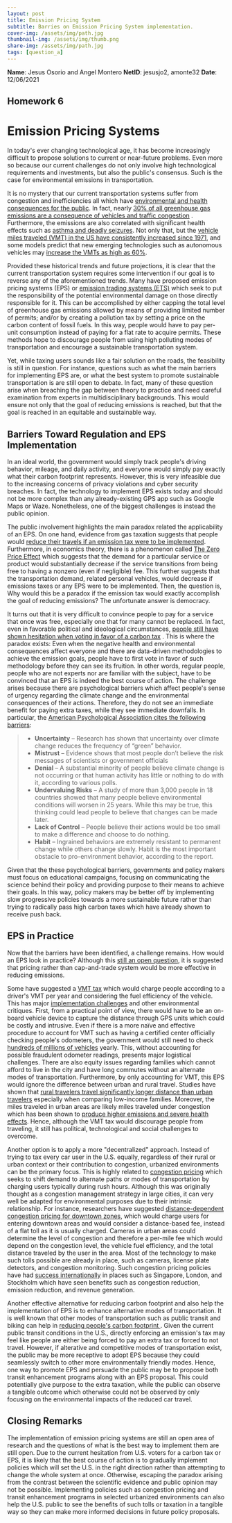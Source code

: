 ```yaml
---
layout: post
title: Emission Pricing System
subtitle: Barries on Emission Pricing System implementation.
cover-img: /assets/img/path.jpg
thumbnail-img: /assets/img/thumb.png
share-img: /assets/img/path.jpg
tags: [question_a]
---
```


**Name**: Jesus Osorio and Angel Montero
**NetID**: jesusjo2, amonte32
**Date**: 12/06/2021

Homework 6
---

# Emission Pricing Systems

In today's ever changing technological age, it has become increasingly difficult to propose solutions to current or near-future problems. Even more so because our current challenges do not only involve high technological requirements and investments, but also the public's consensus. Such is the case for environmental emissions in transportation. 

It is no mystery that our current transportation systems suffer from congestion and inefficiencies all which have [environmental and health consequences for the public](https://www.epa.gov/mobile-source-pollution/research-health-effects-exposure-risk-mobile-source-pollution). In fact,  nearly [30% of all greenhouse gas emissions are a consequence of vehicles and traffic congestion](https://www.epa.gov/ghgemissions/sources-greenhouse-gas-emissions) . Furthermore, the emissions are also correlated with significant health effects such as [asthma and deadly seizures](https://e360.yale.edu/digest/vehicle-pollution-causes-4-million-new-child-asthma-cases-every-year). Not only that, but the [vehicle miles traveled (VMT) in the US have consistently increased since 1971](https://afdc.energy.gov/data/10315), and some models predict that new emerging technologies such as autonomous vehicles may [increase the VMTs as high as 60%](https://www.fehrandpeers.com/autonomous-vehicle-research/). 

Provided these historical trends and future projections, it is clear that the current transportation system requires some intervention if our goal is to reverse any of the aforementioned trends. Many have proposed emission pricing systems (EPS) or [emission trading systems (ETS)](https://www.worldbank.org/en/programs/pricing-carbon) which seek to put the responsibility of the potential environmental damage on those directly responsible for it. This can be accomplished by either capping the total level of greenhouse gas emissions allowed by means of providing limited number of permits; and/or by creating a pollution tax by setting a price on the carbon content of fossil fuels.  In this way, people would have to pay per-unit consumption instead of paying for a flat rate to acquire permits. These methods hope to discourage people from using high polluting modes of transportation and encourage a sustainable transportation system. 

Yet, while taxing users sounds like a fair solution on the roads, the feasibility is still in question. For instance, questions such as what the main barriers for implementing EPS are, or what the best system to promote sustainable transportation is are still open to debate. In fact, many of these question arise when breaching the gap between theory to practice and need careful examination from experts in multidisciplinary backgrounds. This would ensure not only that the goal of reducing emissions is reached, but that the goal is reached in an equitable and sustainable way. 


## Barriers Toward Regulation and EPS Implementation

In an ideal world, the government would simply track people's driving behavior, mileage, and daily activity, and everyone would simply pay exactly what their carbon footprint represents. However, this is very infeasible due to the increasing concerns of privacy violations and cyber security breaches. In fact, the technology to implement EPS exists today and should not be more complex than any already-existing GPS app such as Google Maps or Waze. Nonetheless, one of the biggest challenges is instead the public opinion. 

The public involvement highlights the main paradox related the applicability of an EPS.  On one hand, evidence from gas taxation suggests that people would [reduce their travels if an emission tax were to be implemented](https://www.nber.org/system/files/working_papers/w17891/w17891.pdf). Furthermore, in economics theory, there is a phenomenon called [The Zero Price Effect](https://www.behavioraleconomics.com/resources/mini-encyclopedia-of-be/zero-price-effect/) which suggests that the demand for a particular service or product would substantially decrease if the service transitions from being free to having a nonzero (even if negligible) fee. This further suggests that the transportation demand, related personal vehicles, would decrease if emissions taxes or any EPS were to be implemented. Then, the question is, Why would this be a paradox if the emission tax would exactly accomplish the goal of reducing emissions? The unfortunate answer is democracy.

It turns out that it is very difficult to convince people to pay for a service that once was free, especially one that for many cannot be replaced. In fact, even in favorable political and ideological circumstances, [people still have shown hesitation when voting in favor of a carbon tax](https://www.technologyreview.com/2018/11/07/139174/people-will-never-vote-for-a-carbon-tax-so-lets-stop-asking/) . This is where the paradox exists: Even when the negative health and environmental consequences affect everyone and there are data-driven methodologies to achieve the emission goals, people have to first vote in favor of such methodology before they can see its fruition. In other words, regular people, people who are not experts nor are familiar with the subject, have to be convinced that an EPS is indeed the best course of action. The challenge arises because there are psychological barriers  which affect people's sense of urgency regarding the climate change and the environmental consequences of their actions. Therefore, they do not see an immediate benefit for paying extra taxes, while they see immediate downfalls. In particular, the [American Psychological Association cites the following barriers](https://www.apa.org/news/press/releases/2009/08/climate-change):

> -   **Uncertainty** – Research has shown that uncertainty over climate change reduces the frequency of “green” behavior.
> -   **Mistrust** – Evidence shows that most people don’t believe the risk messages of scientists or government officials
> -   **Denial** – A substantial minority of people believe climate change is not occurring or that human activity has little or nothing to do with it, according to various polls.
> -   **Undervaluing Risks** – A study of more than 3,000 people in 18 countries showed that many people believe environmental conditions will worsen in 25 years. While this may be true, this thinking could lead people to believe that changes can be made later.
> -   **Lack of Control** – People believe their actions would be too small to make a difference and choose to do nothing.
> -   **Habit** – Ingrained behaviors are extremely resistant to permanent change while others change slowly. Habit is the most important obstacle to pro-environment behavior, according to the report.

Given that the these psychological barriers, governments and policy makers must focus on educational campaigns, focusing on communicating the science behind their policy and providing purpose to their means to achieve their goals. In this way, policy makers may be better off by implementing slow progressive policies towards a more sustainable future rather than trying to radically pass high carbon taxes which have already shown to receive push back. 

## EPS in Practice

Now that the barriers have been identified, a challenge remains. How would an EPS look in practice? Although this [still an open question](https://www.wri.org/insights/carbon-tax-vs-cap-and-trade-whats-better-policy-cut-emissions), it is suggested that pricing rather than cap-and-trade system would be more effective in reducing emissions.

Some have suggested a [VMT tax](https://www.washingtonpost.com/transportation/interactive/2021/electric-mileage-tax/) which would charge people according to a driver's VMT per year and considering the fuel efficiency of the vehicle.  This has major [implementation challenges](https://www.fleetworthy.com/compliance-blog/what-is-the-proposed-vehicle-miles-traveled-vmt-tax/) and other environmental critiques. First, from a practical point of view, there would have to be an on-board vehicle device to capture the distance through GPS units which could be costly and intrusive. Even if there is a more naïve and effective  procedure to account for VMT such as having a certified center officially checking people's odometers, the government would still need to check [hundreds of millions of vehicles](https://www.statista.com/statistics/183505/number-of-vehicles-in-the-united-states-since-1990/) yearly. This, without accounting for possible fraudulent odometer readings, presents major logistical challenges. There are also equity issues regarding families which cannot afford to live in the city and have long commutes without an alternate modes of transportation. Furthermore, by only accounting for VMT, this EPS would ignore the difference between urban and rural travel. Studies have shown that [rural travelers travel significantly longer distance than urban travelers](https://vtc.rutgers.edu/wp-content/uploads/2014/04/Articles.Urban-Rural_differences.pdf) especially when comparing low-income families. Moreover, the miles traveled in urban areas are likely miles traveled under congestion which has been shown to [produce higher emissions and severe health effects](https://www.ncbi.nlm.nih.gov/pmc/articles/PMC4243514/).  Hence, although the VMT tax would discourage people from traveling, it still has political, technological and social challenges to overcome. 

Another option is to apply a more "decentralized" approach. Instead of trying to tax every car user in the U.S. equally, regardless of their rural or urban context or their contribution to congestion, urbanized environments can be the primary focus. This is highly related to [congestion pricing](https://ops.fhwa.dot.gov/congestionpricing/cp_what_is.htm) which seeks to shift demand to alternate paths or modes of transportation by charging users typically during rush hours. Although this was originally thought as a congestion management strategy in large cities, it can very well be adapted for environmental purposes due to their intrinsic relationship. For instance, researchers have suggested [distance-dependent congestion pricing for downtown zones](https://www.researchgate.net/publication/275060400_Distance-dependent_congestion_pricing_for_downtown_zones), which would charge users for entering downtown areas and would consider a distance-based fee, instead of a flat toll as it is usually charged. Cameras in urban areas could determine the level of congestion and therefore a per-mile fee which would depend on the congestion level, the vehicle fuel efficiency, and the total distance traveled by the user in the area. Most of the technology to make such tolls possible are already in place, such as cameras, license plate detectors, and congestion monitoring. Such congestion pricing policies have had [success internationally](https://ops.fhwa.dot.gov/publications/fhwahop08047/02summ.htm) in places such as Singapore, London, and Stockholm which have seen benefits such as congestion reduction, emission reduction, and revenue generation. 

Another effective alternative for reducing carbon footprint and also help the implementation of EPS is to enhance alternative modes of transportation. It is well known that other modes of transportation such as public transit and biking can help in [reducing people's carbon footprint ](https://www.epa.gov/transportation-air-pollution-and-climate-change/what-you-can-do-reduce-pollution-vehicles-and). Given the current public transit conditions in the U.S., directly enforcing an emission's tax may feel like people are either being forced to pay an extra tax or forced to not travel. However, if alterative and competitive modes of transportation exist, the public may be more receptive to adopt EPS because they could seamlessly switch to other more environmentally friendly modes. Hence, one way to promote EPS and persuade the public may be to propose both transit enhancement programs along with an EPS proposal. This could potentially give purpose to the extra taxation, while the public can observe a tangible outcome which otherwise could not be observed by only focusing on the environmental impacts of the reduced car travel. 

## Closing Remarks

The implementation of emission pricing systems are still an open area of research and the questions of what is the best way to implement them are still open. Due to the current hesitation from U.S. voters for a carbon tax or EPS, it is likely that the best course of action is to gradually implement policies which will set the U.S. in the right direction rather than attempting to change the whole system at once. Otherwise, escaping the paradox arising from the contrast between the scientific evidence and public opinion may not be possible. Implementing policies such as congestion pricing and transit enhancement programs in selected urbanized environments can also help the U.S. public to see the benefits of such tolls or taxation in a tangible way so they can make more informed decisions in future policy proposals.
